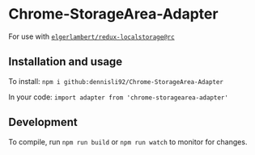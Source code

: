 # Chrome-StorageArea-Adapter
For use with [`elgerlambert/redux-localstorage@rc`](https://github.com/elgerlambert/redux-localstorage/tree/1.0-breaking-changes)

## Installation and usage
To install: `npm i github:dennisli92/Chrome-StorageArea-Adapter`

In your code: `import adapter from 'chrome-storagearea-adapter'`

## Development
To compile, run `npm run build` or `npm run watch` to monitor for changes.
